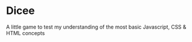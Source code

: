# Dicee
A little game to test my understanding of the most basic Javascript, CSS &amp; HTML concepts
